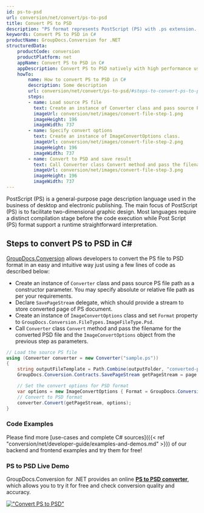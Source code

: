```yaml
---
id: ps-to-psd
url: conversion/net/convert/ps-to-psd
title: Convert PS to PSD
description: "PS format represents PostScript (PS) with .ps extension. Learn how to convert PS to PSD file programmatically in C# language using GroupDocs.Conversion for .NET library."
keywords: Convert PS to PSD in C#
productName: GroupDocs.Conversion for .NET
structuredData:
    productCode: conversion
    productPlatform: net
    appName: Convert PS to PSD in C#
    appDescription: Convert PS to PSD natively with high performance using C# language and server side GroupDocs.Conversion for .NET APIs, without the use of any software like Microsoft or Open Office.
    howTo:
        name: How to convert PS to PSD in C# 
        description: Some description
        url: conversion/net/convert/ps-to-psd/#steps-to-convert-ps-to-psd-in-c
        steps:
        - name: Load source PS file 
          text: Create an instance of Converter class and pass source PS file path as a constructor parameter. You may specify absolute or relative file path as per your requirements. 
          imageUrl: conversion/net/images/convert-file-step-1.png
          imageHeight: 196
          imageWidth: 737
        - name: Specify convert options 
          text: Create an instance of ImageConvertOptions class.
          imageUrl: conversion/net/images/convert-file-step-2.png
          imageHeight: 196
          imageWidth: 737
        - name: Convert to PSD and save result 
          text: Call Converter class Convert method and pass the filename for the converted HTML file and the ImageConvertOptions object from the previous step as parameters.
          imageUrl: conversion/net/images/convert-file-step-3.png
          imageHeight: 196
          imageWidth: 737
---
```


PostScript (PS) is a general-purpose page description language used in the business of desktop and electronic publishing. The main focus of PostScript (PS) is to facilitate two-dimensional graphic design. Most languages require a distinct compilation stage before the code execution while Post Script (PS) format support a runtime straightforward interpretation.

## Steps to convert PS to PSD in C#

[GroupDocs.Conversion](https://products.groupdocs.com/conversion/net) allows developers to convert the PS file to PSD format in an easy and intuitive way just using a few lines of code as described below:

* Create an instance of `Converter` class and pass source PS file path as a constructor parameter. You may specify absolute or relative file path as per your requirements. 
* Declare `SavePageStream` delegate, which should provide a stream to store converted page of PS document.
* Create an instance of `ImageConvertOptions` class and set `Format` property to `GroupDocs.Conversion.FileTypes.ImageFileType.Psd`.
* Call `Converter` class `Convert` method and pass the filename for the converted PSD file and the `ImageConvertOptions` object from the previous step as parameters.

```csharp
// Load the source PS file
using (Converter converter = new Converter("sample.ps"))
{
    string outputFileTemplate = Path.Combine(outputFolder, "converted-page-{0}.psd");
    GroupDocs.Conversion.Contracts.SavePageStream getPageStream = page => new FileStream(string.Format(outputFileTemplate, page), FileMode.Create);

    // Set the convert options for PSD format
    var options = new ImageConvertOptions { Format = GroupDocs.Conversion.FileTypes.ImageFileType.Psd };   
    // Convert to PSD format
    converter.Convert(getPageStream, options);
}
```

### Code Examples

Please find more [use-cases and complete C# sources]({{< ref "conversion/net/developer-guide/examples-and-demos.md" >}}) of our backend and frontend examples and try them for free!

### PS to PSD Live Demo

GroupDocs.Conversion for .NET provides an online [**PS to PSD converter**](https://products.groupdocs.app/conversion/ps-to-psd), which allows you to try it for free and check conversion quality and accuracy.

[!["Convert PS to PSD"](conversion/net/images/convert-to-psd/convert-ps-to-psd.png)](https://products.groupdocs.app/conversion/ps-to-psd)